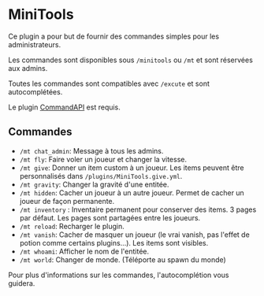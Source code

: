 # MiniTools

Ce plugin a pour but de fournir des commandes simples pour les administrateurs.

Les commandes sont disponibles sous `/minitools` ou `/mt` et sont réservées aux admins.

Toutes les commandes sont compatibles avec `/excute` et sont autocomplétées.

Le plugin [CommandAPI](https://github.com/JorelAli/CommandAPI) est requis.

## Commandes

- `/mt chat_admin`: Message à tous les admins.
- `/mt fly`: Faire voler un joueur et changer la vitesse.
- `/mt give`: Donner un item custom à un joueur. Les items peuvent être personnalisés dans `/plugins/MiniTools.give.yml`.
- `/mt gravity`: Changer la gravité d'une entitée.
- `/mt hidden`: Cacher un joueur à un autre joueur. Permet de cacher un joueur de façon permanente.
- `/mt inventory` : Inventaire permanent pour conserver des items. 3 pages par défaut. Les pages sont partagées entre les joueurs.
- `/mt reload`: Recharger le plugin.
- `/mt vanish`: Cacher de masquer un joueur (le vrai vanish, pas l'effet de potion comme certains plugins...). Les items sont visibles.
- `/mt whoami`: Afficher le nom de l'entitée.
- `/mt world`: Changer de monde. (Téléporte au spawn du monde)

Pour plus d'informations sur les commandes, l'autocomplétion vous guidera.
